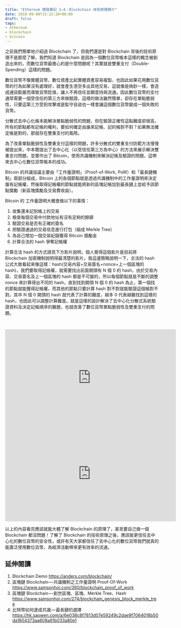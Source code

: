 ```yaml
---
title: "Ethereum 開發筆記 1–4：Blockchain 技術原理簡介"
date: 2018-09-08T15:22:20+08:00
draft: false
tags:
- ethereum
- blockchain
- bitcoin
---
```


之前我們簡單地介紹過 Blockchain 了，但我們還是對 Blockchain 背後的技術原理不是那麼了解，我們知道 Blockchain 是因為一個數位貨幣帳本這樣的概念被創造出來的，而數位貨幣最擔心的是什麼問題呢？其實就是雙重支付（Double-Spending）這樣的問題。

數位貨幣不像實體貨幣，數位資產比起實體資產容易複製，也因此如果花用數位貨幣的行為如果沒有處理好，就會產生憑空多出其他交易，這就像是偽鈔一樣，會造成通貨膨脹而導致貨幣貶值，讓人不再信任並願意持與流通。因此數位貨幣的支付通常需要一個受信任的第三方來做驗證，這樣的做法雖然簡單，卻存在單點脆弱性，只要這第三方受到攻擊或是監守自盜也一樣會讓這個數位貨幣變成一個失敗的貨幣。

分散式去中心化帳本能解決單點脆弱性的問題，但在驗證正確性這點難度卻很高，所有的節點都有記帳的權利，要如何確定由誰來記帳、記的帳對不對？如果無法確定帳是對的，那就存在雙重支付的風險。

為了改善單點脆弱性及雙重支付這樣的問題，許多分散式的雙重支付防範方法慢慢被提出來，中本聰提出了去中心化（以受信任第三方為中心）的方法來展示解決雙重支付問題，並實作出了 Bitcoin，使用共識機制來解決記帳及驗證的問題，這帶來去中心化數位貨幣帳本的成功。

Bitcoin 的共識協議主要由「工作量證明」（Proof-of-Work, PoW）和「最長鏈機制」兩部分組成，Bitcoin 上的各個節點就是透過共識機制中的工作量證明來決定誰有記帳權，然後取得記帳權的節點就能將新的區塊記帳加到最長鏈上並給予該節點獎勵（新區塊獎勵及交易費收益）。

Bitcoin 的 工作量證明大概會做以下的事情：

1. 收集還未記到帳上的交易
2. 檢查每個交易中付款地址有沒有足夠的餘額
3. 驗證交易是否有正確的簽名
4. 把驗證通過的交易信息進行打包（組成 Merkle Tree）
5. 為自己增加一個交易紀錄獲得 Bitcoin 獎勵金
6. 計算合法的 hash 爭奪記帳權

計算合法 hash 的方式請見下方影片說明，個人覺得這個影片是目前將 Blockchain 加密機制說明得最清楚的影片。我這邊簡略說明一下，合法的 hash 公式大致看起來像這樣：hash(交易內容+交易簽名+nonce+上一個區塊的 hash)，我們要取得記帳權，就需要找出前面開頭有 N 個 0 的 hash，由於交易內容、交易簽名及上一個區塊的 hash 都是不可變的，所以每個節點就是不斷的調整 nonce 來計算得出不同的 hash，直到找到開頭 N 個 0 的 hash 為止，第一個找的節點就能獲得記帳權，而其他的節點只要計算 hash 對不對就能驗證這個帳對不對。其中 N 個 0 開頭的 hash 就代表了計算的難度，越多 0 代表越難找到這樣的 hash，也因此可以調整計算難度。就是這樣的設計解決了去中心化分散式系統驗證資料及決定記帳順序的難題，也就改善了數位貨幣單點脆弱性及雙重支付的問題。

<iframe style="margin-top: 30px;" width="560" height="315" src="https://www.youtube.com/embed/_160oMzblY8" frameborder="0" allow="autoplay; encrypted-media" allowfullscreen></iframe>

<iframe width="560" height="315" src="https://www.youtube.com/embed/xIDL_akeras" frameborder="0" allow="autoplay; encrypted-media" allowfullscreen></iframe>

以上的內容看完應該就能大體了解 Blockchain 的原理了，甚至要自己做一個 Blockchain 都沒問題！了解了 Blockchain 的技術原理之後，應該能更信任去中心化的數位貨幣的安全性，或許有天大家都信任了去中心化的數位貨幣我們就真的能廣泛使用數位貨幣，為經濟活動帶來更有效率的流通。

## 延伸閱讀
1. Blockchain Demo https://anders.com/blockchain/
2. 區塊鏈 Blockchain — 共識機制之工作量證明 Proof-Of-Work https://www.samsonhoi.com/360/blockchain_proof_of_work
3. 區塊鏈 Blockchain — 創世區塊、區塊、Merkle Tree、Hash https://www.samsonhoi.com/274/blockchain_genesis_block_merkle_tree
4. 比特幣如何達成共識 — 最長鏈的選擇 https://hk.saowen.com/a/6e038c8f7813d07e59249c2dae9f7064018b50da1604373aa608a61b033a80e1
